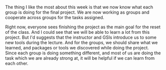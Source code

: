 The thing I like the most about this week is that we now know what each group is doing for the final project. We are now working as groups and cooperate across groups for the tasks assigned.  

Right now, everyone sees finishing the project as the main goal for the reset of the class. And I could see that we will be able to learn a lot from this project. But I'd suggests that the instructor and GSIs introduce us to some new tools during the lecture. And for the groups, we should share what we learned, and packages or tools we discovered while doing the project. Since each group is doing something different, and most of us are doing the task which we are already strong at, it will be helpful if we can learn from each other. 

